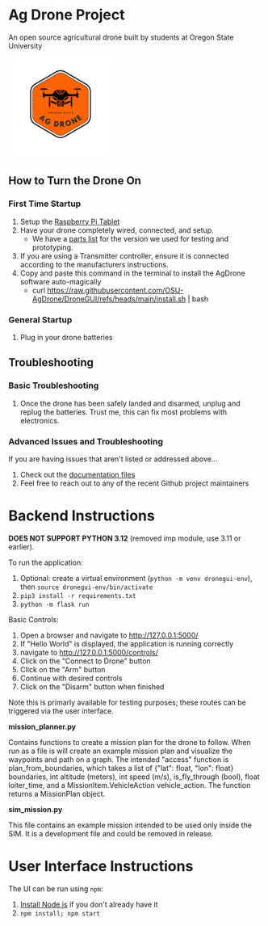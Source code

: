 # Ag Drone Project
An open source agricultural drone built by students at Oregon State University

<img src="documentation/images/ag_drone.png" alt="Ag Drone Logo" width="200">

## How to Turn the Drone On
### First Time Startup
1. Setup the [Raspberry Pi Tablet](documentation/rasp_pi_setup.md)
2. Have your drone completely wired, connected, and setup.
   - We have a [parts list](documentation/parts_list.md) for the version we used for testing and prototyping.
3. If you are using a Transmitter controller, ensure it is connected according to the manufacturers instructions.
4. Copy and paste this command in the terminal to install the AgDrone software auto-magically
   - curl https://raw.githubusercontent.com/OSU-AgDrone/DroneGUI/refs/heads/main/install.sh | bash


### General Startup
1. Plug in your drone batteries

## Troubleshooting
### Basic Troubleshooting
1. Once the drone has been safely landed and disarmed, unplug and replug the batteries. Trust me, this can fix most problems with electronics.

### Advanced Issues and Troubleshooting
If you are having issues that aren't listed or addressed above...
1. Check out the [documentation files](documentation/doc_directory.md)
2. Feel free to reach out to any of the recent Github project maintainers



# Backend Instructions

**DOES NOT SUPPORT PYTHON 3.12** (removed imp module, use 3.11 or earlier).

To run the application:
1. Optional: create a virtual environment (`python -m venv dronegui-env`), then `source dronegui-env/bin/activate`
2. `pip3 install -r requirements.txt`
3. `python -m flask run`

Basic Controls:
  1. Open a browser and navigate to http://127.0.0.1:5000/
  2. If "Hello World" is displayed, the application is running correctly
  3. navigate to http://127.0.0.1:5000/controls/
  4. Click on the "Connect to Drone" button
  5. Click on the "Arm" button
  6. Continue with desired controls
  7. Click on the "Disarm" button when finished

Note this is primarly available for testing purposes; these routes can be triggered via the user interface.

**mission_planner.py**

Contains functions to create a mission plan for the drone to follow. When run as a file 
is will create an example mission plan and visualize the waypoints and path on a graph.
The intended "access" function is plan_from_boundaries, which takes a list of 
{"lat": float, "lon": float} boundaries, int altitude (meters), int speed (m/s), 
is_fly_through (bool), float loiter_time, and a MissionItem.VehicleAction vehicle_action.
The function returns a MissionPlan object. 

**sim_mission.py**

This file contains an example mission intended to be used only inside the SIM. It is a
development file and could be removed in release.

# User Interface Instructions
The UI can be run using `npm`:
1. [Install Node.js](https://nodejs.org/en/download/package-manager) if you don't already have it
2. `npm install; npm start`